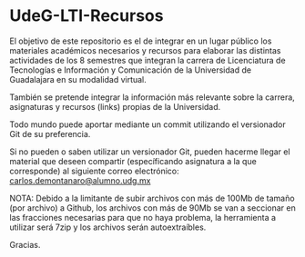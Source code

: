 # UdeG-LTI-Recursos

El objetivo de este repositorio es el de integrar en un lugar público los materiales académicos necesarios y recursos para elaborar las 
distintas actividades de los 8 semestres que integran la carrera de Licenciatura de Tecnologías e Información y Comunicación de la 
Universidad de Guadalajara en su modalidad virtual.

También se pretende integrar la información más relevante sobre la carrera, asignaturas y recursos (links) propias de la Universidad.

Todo mundo puede aportar mediante un commit utilizando el versionador Git de su preferencia.

Si no pueden o saben utilizar un versionador Git, pueden hacerme llegar el material que deseen compartir (específicando asignatura
a la que corresponde) al siguiente correo electrónico: carlos.demontanaro@alumno.udg.mx

NOTA: Debido a la limitante de subir archivos con más de 100Mb de tamaño (por archivo) a Github, los archivos con más de 90Mb se van a 
seccionar en las fracciones necesarias para que no haya problema, la herramienta a utilizar será 7zip y los archivos serán autoextraíbles.

Gracias.
